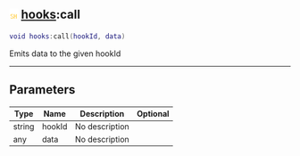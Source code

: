 ## ![shared](../../.gitbook/assets/shared.png) [hooks](./readme/hooks.md):call

```lua
void hooks:call(hookId, data)
```

Emits data to the given hookId

------
## Parameters

| Type   | Name | Description | Optional |
| ------ | ---- | ----------- | -------: |
| string | hookId | No description |  |
| any | data | No description |  |

